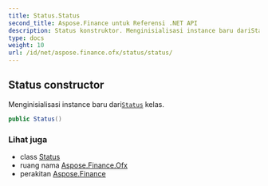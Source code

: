 ```yaml
---
title: Status.Status
second_title: Aspose.Finance untuk Referensi .NET API
description: Status konstruktor. Menginisialisasi instance baru dariStatus kelas.
type: docs
weight: 10
url: /id/net/aspose.finance.ofx/status/status/
---
```

## Status constructor

Menginisialisasi instance baru dari[`Status`](../) kelas.

```csharp
public Status()
```

### Lihat juga

* class [Status](../)
* ruang nama [Aspose.Finance.Ofx](../../status/)
* perakitan [Aspose.Finance](../../../)



